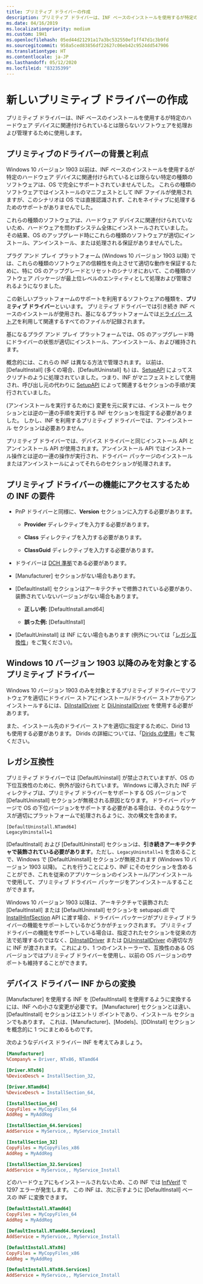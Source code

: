 ```yaml
---
title: プリミティブ ドライバーの作成
description: プリミティブ ドライバーは、INF ベースのインストールを使用するが特定のハードウェア デバイスに関連付けられているとは限らないソフトウェアを処理および管理するために使用します。
ms.date: 04/16/2019
ms.localizationpriority: medium
ms.custom: 19H1
ms.openlocfilehash: 05ed44d21291a17a3bc532550ef1ff47d1c3b9fd
ms.sourcegitcommit: 958a5ced83856df22627c06eb42c9524dd547906
ms.translationtype: HT
ms.contentlocale: ja-JP
ms.lasthandoff: 05/12/2020
ms.locfileid: "83235399"
---
```

# <a name="creating-a-new-primitive-driver"></a>新しいプリミティブ ドライバーの作成

プリミティブ ドライバーは、INF ベースのインストールを使用するが特定のハードウェア デバイスに関連付けられているとは限らないソフトウェアを処理および管理するために使用します。

## <a name="background-and-benefits-of-primitive-drivers"></a>プリミティブのドライバーの背景と利点

Windows 10 バージョン 1903 以前は、INF ベースのインストールを使用するが特定のハードウェア デバイスに関連付けられているとは限らない特定の種類のソフトウェアは、OS で完全にサポートされていませんでした。 これらの種類のソフトウェアではインストールのマニフェストとして INF ファイルが使用されますが、このシナリオは OS では直接認識されず、これをネイティブに処理するためのサポートがありませんでした。

これらの種類のソフトウェアは、ハードウェア デバイスに関連付けられていないため、ハードウェアを問わずシステム全体にインストールされていました。 その結果、OS のアップグレード時にこれらの種類のソフトウェアが適切にインストール、アンインストール、または処理される保証がありませんでした。

プラグ アンド プレイ プラットフォーム (Windows 10 バージョン 1903 以降) では、これらの種類のソフトウェアの信頼性を向上させて適切な動作を保証するために、特に OS のアップグレードとリセットのシナリオにおいて、この種類のソフトウェア パッケージが最上位レベルのエンティティとして処理および管理されるようになりました。

この新しいプラットフォームのサポートを利用するソフトウェアの種類を、**プリミティブ ドライバー**といいます。 プリミティブ ドライバーでは引き続き INF ベースのインストールが使用され、基になるプラットフォームでは[ドライバー ストア](https://docs.microsoft.com/windows-hardware/drivers/install/driver-store)を利用して関連するすべてのファイルが記録されます。

基になるプラグ アンド プレイ プラットフォームでは、OS のアップグレード時にドライバーの状態が適切にインストール、アンインストール、および維持されます。

概念的には、これらの INF は異なる方法で管理されます。 以前は、\[DefaultInstall\] (多くの場合、\[DefaultUninstall\] も) は、[SetupAPI](https://docs.microsoft.com/windows-hardware/drivers/install/setupapi) によってスクリプトのように処理されていました。つまり、INF がマニフェストとして使用され、呼び出し元の代わりに [SetupAPI](https://docs.microsoft.com/windows-hardware/drivers/install/setupapi) によって関連するセクションの手順が実行されていました。

(アンインストールを実行するために) 変更を元に戻すには、インストール セクションとは逆の一連の手順を実行する INF セクションを指定する必要がありました。 しかし、INF を利用するプリミティブ ドライバーでは、アンインストール セクションは必要ありません。

プリミティブ ドライバーでは、デバイス ドライバーと同じインストール API とアンインストール API が使用されます。アンインストール API ではインストール操作とは逆の一連の操作が実行され、ドライバー パッケージのインストールまたはアンインストールによってそれらのセクションが処理されます。

## <a name="inf-requirements-to-access-primitive-driver-functionality"></a>プリミティブ ドライバーの機能にアクセスするための INF の要件

* PnP ドライバーと同様に、**Version** セクションに入力する必要があります。

  * **Provider** ディレクティブを入力する必要があります。

  * **Class** ディレクティブを入力する必要があります。

  * **ClassGuid** ディレクティブを入力する必要があります。

* ドライバーは [DCH 準拠](dch-principles-best-practices.md)である必要があります。

* \[Manufacturer\] セクションがない場合もあります。

* \[DefaultInstall\] セクションはアーキテクチャで修飾されている必要があり、装飾されていないバージョンがない場合もあります。

  * **正しい例:** \[DefaultInstall.amd64\]

  * **誤った例:** \[DefaultInstall\]

* \[DefaultUninstall\] は INF にない場合もあります (例外については「[レガシ互換性](#legacy-compatibility)」をご覧ください)。

## <a name="primitive-drivers-targeting-only-windows-10-version-1903-and-later"></a>Windows 10 バージョン 1903 以降のみを対象とするプリミティブ ドライバー

Windows 10 バージョン 1903 のみを対象とするプリミティブ ドライバーでソフトウェアを適切にドライバー ストアにインストール/ドライバー ストアからアンインストールするには、[DiInstallDriver](https://docs.microsoft.com/windows/desktop/api/newdev/nf-newdev-diinstalldriverw) と [DiUninstallDriver](https://docs.microsoft.com/windows/desktop/api/newdev/nf-newdev-diuninstalldriverw) を使用する必要があります。

また、インストール先のドライバー ストアを適切に指定するために、Dirid 13 も使用する必要があります。 Dirids の詳細については、「[Dirids の使用](https://docs.microsoft.com/windows-hardware/drivers/install/using-dirids)」をご覧ください。

## <a name="legacy-compatibility"></a>レガシ互換性

プリミティブ ドライバーでは \[DefaultUninstall\] が禁止されていますが、OS の下位互換性のために、例外が設けられています。 Windows に導入された INF ディレクティブは、プリミティブ ドライバーをサポートする OS バージョンで \[DefaultUninstall\] セクションが無視される原因となります。 ドライバー パッケージで OS の下位バージョンをサポートする必要がある場合は、そのようなケースが適切にプラットフォームで処理されるように、次の構文を含めます。

```INF
[DefaultUninstall.NTamd64]
LegacyUninstall=1
```

\[DefaultInstall\] および \[DefaultUninstall\] セクションは、**引き続きアーキテクチャで装飾されている必要があります**。ただし、`LegacyUninstall=1` を含めることで、Windows で \[DefaultUninstall\] セクションが無視されます (Windows 10 バージョン 1903 以降)。 これを行うことにより、INF にそのセクションを含めることができ、これを従来のアプリケーションのインストール/アンインストールで使用して、プリミティブ ドライバー パッケージをアンインストールすることができます。

Windows 10 バージョン 1903 以降は、アーキテクチャで装飾された \[DefaultInstall\] または \[DefaultUninstall\] セクションを setupapi.dll で [InstallHInfSection](https://docs.microsoft.com/windows/desktop/api/setupapi/nf-setupapi-installhinfsectionw) API に渡す場合、ドライバー パッケージがプリミティブ ドライバーの機能をサポートしているかどうかがチェックされます。 プリミティブ ドライバーの機能をサポートしている場合は、指定されたセクションを従来の方法で処理するのではなく、[DiInstallDriver](https://docs.microsoft.com/windows/desktop/api/newdev/nf-newdev-diinstalldrivera) または [DiUninstallDriver](https://docs.microsoft.com/windows/desktop/api/newdev/nf-newdev-diuninstalldriverw) の適切な方に INF が渡されます。 これにより、1 つのインストーラーで、互換性のある OS バージョンではプリミティブ ドライバーを使用し、以前の OS バージョンのサポートも維持することができます。

## <a name="converting-from-a-device-driver-inf"></a>デバイス ドライバー INF からの変換

\[Manufacturer\] を使用する INF を \[DefaultInstall\] を使用するように変換するには、INF への小さな変更が必要です。 \[Manufacturer\] セクションとは違い、\[DefaultInstall\] セクションはエントリ ポイントであり、インストール セクションでもあります。 これは、\[Manufacturer\]、\[Models\]、\[DDInstall\] セクションを概念的に 1 つにまとめるものです。

次のようなデバイス ドライバー INF を考えてみましょう。

```ini
[Manufacturer]
%Company% = Driver, NTx86, NTamd64

[Driver.NTx86]
%DeviceDesc% = InstallSection_32,

[Driver.NTamd64]
%DeviceDesc% = InstallSection_64,

[InstallSection_64]
CopyFiles = MyCopyFiles_64
AddReg = MyAddReg

[InstallSection_64.Services]
AddService = MyService,, MyService_Install

[InstallSection_32]
CopyFiles = MyCopyFiles_x86
AddReg = MyAddReg

[InstallSection_32.Services]
AddService = MyService,, MyService_Install
```

どのハードウェアにもインストールされないため、この INF では [InfVerif](../devtest/infverif.md) で 1297 エラーが発生します。 この INF は、次に示すように \[DefaultInstall\] ベースの INF に変換できます。

```ini
[DefaultInstall.NTamd64]
CopyFiles = MyCopyFiles_64
AddReg = MyAddReg

[DefaultInstall.NTamd64.Services]
AddService = MyService,, MyService_Install

[DefaultInstall.NTx86]
CopyFiles = MyCopyFiles_x86
AddReg = MyAddReg

[DefaultInstall.NTx86.Services]
AddService = MyService,, MyService_Install
```
